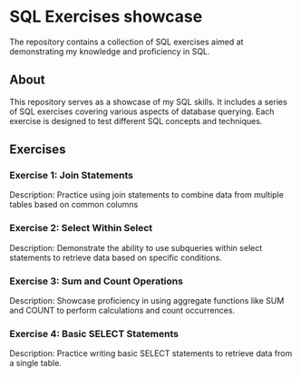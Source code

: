 # SQL Exercises showcase

The repository contains a collection of SQL exercises aimed at demonstrating my knowledge and proficiency in SQL.

## About

This repository serves as a showcase of my SQL skills. It includes a series of SQL exercises covering various aspects of database querying. Each exercise is designed to test different SQL concepts and techniques.

## Exercises

### Exercise 1: Join Statements

Description: Practice using join statements to combine data from multiple tables based on common columns


### Exercise 2: Select Within Select

Description: Demonstrate the ability to use subqueries within select statements to retrieve data based on specific conditions.


### Exercise 3: Sum and Count Operations

Description: Showcase proficiency in using aggregate functions like SUM and COUNT to perform calculations and count occurrences.


### Exercise 4: Basic SELECT Statements

Description: Practice writing basic SELECT statements to retrieve data from a single table.
